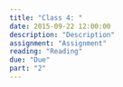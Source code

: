 ```yaml
---
title: "Class 4: "
date: 2015-09-22 12:00:00
description: "Description"
assignment: "Assignment"
reading: "Reading"
due: "Due"
part: "2"
---
```


